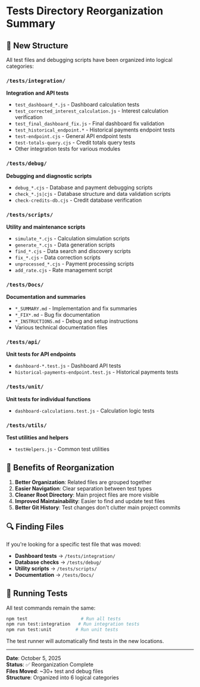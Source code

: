 # Tests Directory Reorganization Summary

## 📁 New Structure

All test files and debugging scripts have been organized into logical categories:

### `/tests/integration/`
**Integration and API tests**
- `test_dashboard_*.js` - Dashboard calculation tests
- `test_corrected_interest_calculation.js` - Interest calculation verification
- `test_final_dashboard_fix.js` - Final dashboard fix validation
- `test_historical_endpoint.*` - Historical payments endpoint tests
- `test-endpoint.cjs` - General API endpoint tests
- `test-totals-query.cjs` - Credit totals query tests
- Other integration tests for various modules

### `/tests/debug/`
**Debugging and diagnostic scripts**
- `debug_*.cjs` - Database and payment debugging scripts
- `check_*.js|cjs` - Database structure and data validation scripts
- `check-credits-db.cjs` - Credit database verification

### `/tests/scripts/`
**Utility and maintenance scripts**
- `simulate_*.cjs` - Calculation simulation scripts
- `generate_*.cjs` - Data generation scripts
- `find_*.cjs` - Data search and discovery scripts
- `fix_*.cjs` - Data correction scripts
- `unprocessed_*.cjs` - Payment processing scripts
- `add_rate.cjs` - Rate management script

### `/tests/Docs/`
**Documentation and summaries**
- `*_SUMMARY.md` - Implementation and fix summaries
- `*_FIX*.md` - Bug fix documentation
- `*_INSTRUCTIONS.md` - Debug and setup instructions
- Various technical documentation files

### `/tests/api/`
**Unit tests for API endpoints**
- `dashboard-*.test.js` - Dashboard API tests
- `historical-payments-endpoint.test.js` - Historical payments tests

### `/tests/unit/`
**Unit tests for individual functions**
- `dashboard-calculations.test.js` - Calculation logic tests

### `/tests/utils/`
**Test utilities and helpers**
- `testHelpers.js` - Common test utilities

## 🎯 Benefits of Reorganization

1. **Better Organization**: Related files are grouped together
2. **Easier Navigation**: Clear separation between test types
3. **Cleaner Root Directory**: Main project files are more visible
4. **Improved Maintainability**: Easier to find and update test files
5. **Better Git History**: Test changes don't clutter main project commits

## 🔍 Finding Files

If you're looking for a specific test file that was moved:

- **Dashboard tests** → `/tests/integration/`
- **Database checks** → `/tests/debug/`
- **Utility scripts** → `/tests/scripts/`
- **Documentation** → `/tests/Docs/`

## 📝 Running Tests

All test commands remain the same:
```bash
npm test                    # Run all tests
npm run test:integration   # Run integration tests
npm run test:unit         # Run unit tests
```

The test runner will automatically find tests in the new locations.

---

**Date**: October 5, 2025  
**Status**: ✅ Reorganization Complete  
**Files Moved**: ~30+ test and debug files  
**Structure**: Organized into 6 logical categories